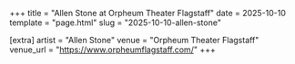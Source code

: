 +++
title = "Allen Stone at Orpheum Theater Flagstaff"
date = 2025-10-10
template = "page.html"
slug = "2025-10-10-allen-stone"

[extra]
artist = "Allen Stone"
venue = "Orpheum Theater Flagstaff"
venue_url = "https://www.orpheumflagstaff.com/"
+++
